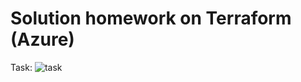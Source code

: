# Solution homework on Terraform (Azure)
Task:
<img src="https://i.ibb.co/kB2Nzkq/Screenshot-from-2021-06-28-21-23-46.png" alt="task">
